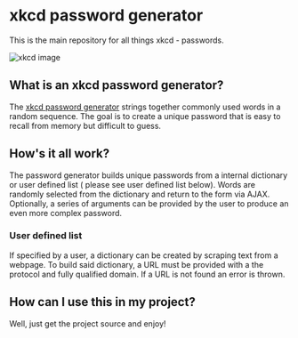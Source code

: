 # xkcd password generator
This is the main repository for all things xkcd - passwords.

![xkcd image](https://raw.githubusercontent.com/harrisonde/xkcd-password-generator/master/images/comic.png "xkcd") 

## What is an xkcd password generator?
The [xkcd password generator](http://xkcd.com/936/) strings together commonly used words in a random sequence. The goal is to create a unique password that is easy to recall from memory but difficult to guess.

## How's it all work?
The password generator builds unique passwords from a internal dictionary or user defined list ( please see user defined list below). Words are randomly selected from the dictionary and return to the form via AJAX. Optionally, a series of arguments can be provided by the user to produce an even more complex password. 

### User defined list
If specified by a user, a dictionary can be created by scraping text from a webpage. To build said dictionary, a URL must be provided with a the protocol and fully qualified domain. If  a URL is not found an error is thrown.

## How can I use this in my project?
Well, just get the project source and enjoy! 